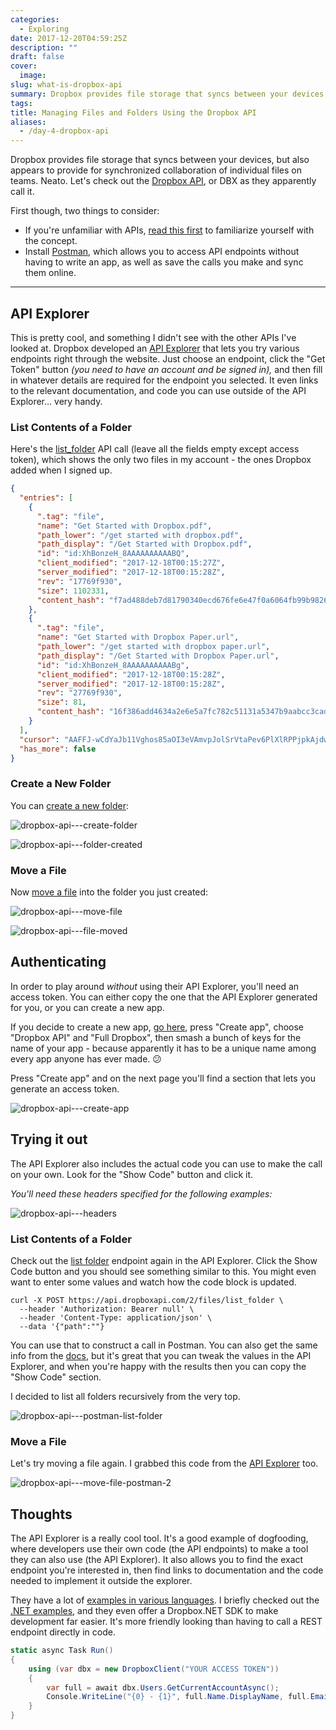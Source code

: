 ```yaml
---
categories:
  - Exploring
date: 2017-12-20T04:59:25Z
description: ""
draft: false
cover:
  image:
slug: what-is-dropbox-api
summary: Dropbox provides file storage that syncs between your devices, and their API gives you access to that. Let's check it out!
tags:
title: Managing Files and Folders Using the Dropbox API
aliases:
  - /day-4-dropbox-api
---
```

Dropbox provides file storage that syncs between your devices, but also appears to provide for synchronized collaboration of individual files on teams. Neato. Let's check out the [Dropbox API](https://www.dropbox.com/developers/), or DBX as they apparently call it.

First though, two things to consider:

- If you're unfamiliar with APIs, [read this first](https://grantwinney.com/what-is-an-api/) to familiarize yourself with the concept.
- Install [Postman](https://www.getpostman.com/), which allows you to access API endpoints without having to write an app, as well as save the calls you make and sync them online.

---

## API Explorer

This is pretty cool, and something I didn't see with the other APIs I've looked at. Dropbox developed an [API Explorer](https://dropbox.github.io/dropbox-api-v2-explorer/) that lets you try various endpoints right through the website. Just choose an endpoint, click the "Get Token" button _(you need to have an account and be signed in),_ and then fill in whatever details are required for the endpoint you selected. It even links to the relevant documentation, and code you can use outside of the API Explorer... very handy.

### List Contents of a Folder

Here's the [list_folder](https://dropbox.github.io/dropbox-api-v2-explorer/#files_list_folder) API call (leave all the fields empty except access token), which shows the only two files in my account - the ones Dropbox added when I signed up.

```json
{
  "entries": [
    {
      ".tag": "file",
      "name": "Get Started with Dropbox.pdf",
      "path_lower": "/get started with dropbox.pdf",
      "path_display": "/Get Started with Dropbox.pdf",
      "id": "id:XhBonzeH_8AAAAAAAAAABQ",
      "client_modified": "2017-12-18T00:15:27Z",
      "server_modified": "2017-12-18T00:15:28Z",
      "rev": "17769f930",
      "size": 1102331,
      "content_hash": "f7ad488deb7d81790340ecd676fe6e47f0a6064fb99b982685b752d58611c1cb"
    },
    {
      ".tag": "file",
      "name": "Get Started with Dropbox Paper.url",
      "path_lower": "/get started with dropbox paper.url",
      "path_display": "/Get Started with Dropbox Paper.url",
      "id": "id:XhBonzeH_8AAAAAAAAAABg",
      "client_modified": "2017-12-18T00:15:28Z",
      "server_modified": "2017-12-18T00:15:28Z",
      "rev": "27769f930",
      "size": 81,
      "content_hash": "16f386add4634a2e6e5a7fc782c51131a5347b9aabcc3cade0bc6c8bf7e304d9"
    }
  ],
  "cursor": "AAFFJ-wCdYaJb11Vghos85aOI3eVAmvpJolSrVtaPev6PlXlRPPjpkAjdwl7eZoe33qTGoL2XuKDxzd-fNXuqMGBiy4JLu8nrsiDP9zRHCBXoQXfQWmgLUBo9U9vBp003hff6bMSBHpsSQ5dGovH5kSd",
  "has_more": false
}
```

### Create a New Folder

You can [create a new folder](https://dropbox.github.io/dropbox-api-v2-explorer/#files_create_folder):

![dropbox-api---create-folder](dropbox-api---create-folder.png)

![dropbox-api---folder-created](dropbox-api---folder-created.png)

### Move a File

Now [move a file](https://dropbox.github.io/dropbox-api-v2-explorer/#files_move) into the folder you just created:

![dropbox-api---move-file](dropbox-api---move-file.png)

![dropbox-api---file-moved](dropbox-api---file-moved.png)

## Authenticating

In order to play around _without_ using their API Explorer, you'll need an access token. You can either copy the one that the API Explorer generated for you, or you can create a new app.

If you decide to create a new app, [go here](https://www.dropbox.com/developers/apps), press "Create app", choose "Dropbox API" and "Full Dropbox", then smash a bunch of keys for the name of your app - because apparently it has to be a unique name among every app anyone has ever made. 😕

Press "Create app" and on the next page you'll find a section that lets you generate an access token.

![dropbox-api---create-app](dropbox-api---create-app.png)

## Trying it out

The API Explorer also includes the actual code you can use to make the call on your own. Look for the "Show Code" button and click it.

_You'll need these headers specified for the following examples:_

![dropbox-api---headers](dropbox-api---headers.png)

### List Contents of a Folder

Check out the [list folder](https://dropbox.github.io/dropbox-api-v2-explorer/#files_list_folder) endpoint again in the API Explorer. Click the Show Code button and you should see something similar to this. You might even want to enter some values and watch how the code block is updated.

```none
curl -X POST https://api.dropboxapi.com/2/files/list_folder \
  --header 'Authorization: Bearer null' \
  --header 'Content-Type: application/json' \
  --data '{"path":""}
```

You can use that to construct a call in Postman. You can also get the same info from the [docs](https://www.dropbox.com/developers/documentation/http/documentation#files-list_folder), but it's great that you can tweak the values in the API Explorer, and when you're happy with the results then you can copy the "Show Code" section.

I decided to list all folders recursively from the very top.

![dropbox-api---postman-list-folder](dropbox-api---postman-list-folder.png)

### Move a File

Let's try moving a file again. I grabbed this code from the [API Explorer](https://dropbox.github.io/dropbox-api-v2-explorer/#files_move) too.

![dropbox-api---move-file-postman-2](dropbox-api---move-file-postman-2.png)

## Thoughts

The API Explorer is a really cool tool. It's a good example of dogfooding, where developers use their own code (the API endpoints) to make a tool they can also use (the API Explorer). It also allows you to find the exact endpoint you're interested in, then find links to documentation and the code needed to implement it outside the explorer.

They have a lot of [examples in various languages](https://www.dropbox.com/developers/documentation). I briefly checked out the [.NET examples](https://www.dropbox.com/developers/documentation/dotnet#tutorial), and they even offer a Dropbox.NET SDK to make development far easier. It's more friendly looking than having to call a REST endpoint directly in code.

```csharp
static async Task Run()
{
    using (var dbx = new DropboxClient("YOUR ACCESS TOKEN"))
    {
        var full = await dbx.Users.GetCurrentAccountAsync();
        Console.WriteLine("{0} - {1}", full.Name.DisplayName, full.Email);
    }
}
```
